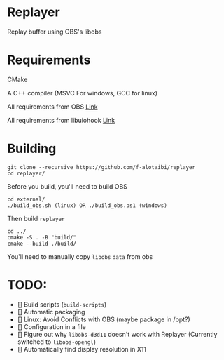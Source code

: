 # Replayer

Replay buffer using OBS's libobs

# Requirements

CMake

A C++ compiler (MSVC For windows, GCC for linux)

All requirements from OBS [Link](https://github.com/obsproject/obs-studio/wiki/Building-OBS-Studio)

All requirements from libuiohook [Link](https://github.com/kwhat/libuiohook)

# Building

```
git clone --recursive https://github.com/f-alotaibi/replayer
cd replayer/
```

Before you build, you'll need to build OBS

```
cd external/
./build_obs.sh (linux) OR ./build_obs.ps1 (windows)
```

Then build `replayer`

```
cd ../
cmake -S . -B "build/"
cmake --build ./build/
```

You'll need to manually copy `libobs` `data` from obs

# TODO:

- [] Build scripts (`build-scripts`)
- [] Automatic packaging
- [] Linux: Avoid Conflicts with OBS (maybe package in /opt?)
- [] Configuration in a file
- [] Figure out why `libobs-d3d11` doesn't work with Replayer (Currently switched to `libobs-opengl`)
- [] Automatically find display resolution in X11
